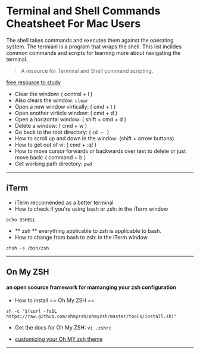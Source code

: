 # Terminal and Shell Commands Cheatsheet For Mac Users

The shell takes commands and executes them against the operating system. The termianl is a program that wraps the shell. This list inclides common commands and scripts for learning more about navigating the terminal.

> A resource for Terminal and Shell command scripting. 

[free resource to study](https://learnshell.org)

- Clear the window: ( control + l ) 
- Also clears the window: `clear` 
- Open a new window virtically: ( cmd + t )
- Open another virticle window: ( cmd + d )
- Open a horizontal window: ( shift + cmd + d )
- Delete a window: ( cmd + w )
- Go back to the root directory: ( `cd ~ ` )
- How to scroll up and down in the window: (shift + arrow buttons)
- How to get out of vi: ( cmd + :q! )
- How to move cursor forwards or backwards over text to delete or just move back: ( command + b )
- Get working path directory: `pwd`


--------------------------------------------------------------------------------------------------------
## iTerm
- iTerm reccomended as a better terminal
- How to check if you're using bash or zsh: in the iTerm window 

`echo $SHELL`

- ** zsh ** everything applicable to zsh is applicable to bash.
- How to change from bash to zsh: in the iTerm window

`chsh -s /bin/zsh`

--------------------------------------------------------------------------------------------------------
## On My ZSH
#### an open soource framework for mamanging your zsh configuration
- How to install == Oh My ZSH ==

` sh -c "$(curl -fsSL https://raw.github.com/ohmyzsh/ohmyzsh/master/tools/install.sh)" `

- Get the docs for Oh My ZSH:
`vi .zshrc` 

- [customizing your Oh MY zsh theme](https://github.com/ohmyzsh/ohmyzsh/wiki/Themes)

--------------------------------------------------------------------------------------------

## 